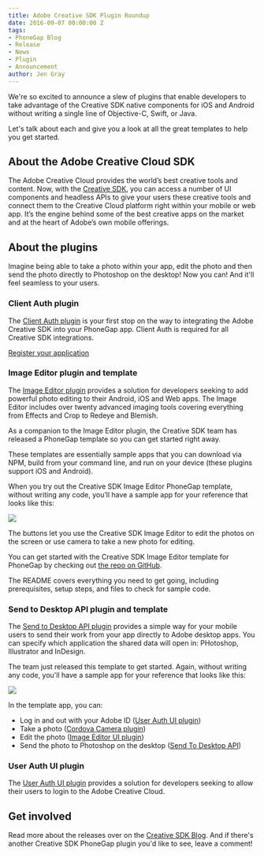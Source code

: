 ```yaml
---
title: Adobe Creative SDK Plugin Roundup
date: 2016-09-07 00:00:00 Z
tags:
- PhoneGap Blog
- Release
- News
- Plugin
- Announcement
author: Jen Gray
---
```


We're so excited to announce a slew of plugins that enable developers to take advantage of the Creative SDK native components for iOS and Android without writing a single line of Objective-C, Swift, or Java. 

Let's talk about each and give you a look at all the great templates to help you get started.

## About the Adobe Creative Cloud SDK

The Adobe Creative Cloud provides the world’s best creative tools and content. Now, with the [Creative SDK](https://creativesdk.adobe.com/), you can access a number of UI components and headless APIs to give your users these creative tools and connect them to the Creative Cloud platform right within your mobile or web app. It’s the engine behind some of the best creative apps on the market and at the heart of Adobe’s own mobile offerings.

## About the plugins

Imagine being able to take a photo within your app, edit the photo and then send the photo directly to Photoshop on the desktop! Now you can! And it'll feel seamless to your users.

### Client Auth plugin

The [Client Auth plugin](https://github.com/CreativeSDK/phonegap-plugin-csdk-client-auth) is your first stop on the way to integrating the Adobe Creative SDK into your PhoneGap app. Client Auth is required for all Creative SDK integrations. 

[Register your application](https://creativesdk.adobe.com/docs/ios/#/articles/gettingstarted/index.html#register_application)

### Image Editor plugin and template

The [Image Editor plugin](https://github.com/CreativeSDK/phonegap-plugin-csdk-image-editor) provides a solution for developers seeking to add powerful photo editing to their Android, iOS and Web apps. The Image Editor includes over twenty advanced imaging tools covering everything from Effects and Crop to Redeye and Blemish. 

As a companion to the Image Editor plugin, the Creative SDK team has released a PhoneGap template so you can get started right away. 

These templates are essentially sample apps that you can download via NPM, build from your command line, and run on your device (these plugins support iOS and Android).

When you try out the Creative SDK Image Editor PhoneGap template, without writing any code, you’ll have a sample app for your reference that looks like this:

![](/blog/uploads/2016-08/creative-sdk-phonegap-template-image-editor.png)

The buttons let you use the Creative SDK Image Editor to edit the photos on the screen or use camera to take a new photo for editing.

You can get started with the Creative SDK Image Editor template for PhoneGap by checking out [the repo on GitHub](https://github.com/CreativeSDK/phonegap-template-csdk-image-editor).

The README covers everything you need to get going, including prerequisites, setup steps, and files to check for sample code.

### Send to Desktop API plugin and template

The [Send to Desktop API plugin](https://github.com/CreativeSDK/phonegap-plugin-csdk-send-to-desktop) provides a simple way for your mobile users to send their work from your app directly to Adobe desktop apps. You can specify which application the shared data will open in: PHotoshop, Illustrator and InDesign.

The team just released this template to get started. Again, without writing any code, you'll have a sample app for your reference that looks like this:

![](/blog/uploads/2016-08/csdk-phonegap-send-to-desktop.png)

In the template app, you can:

- Log in and out with your Adobe ID ([User Auth UI plugin](https://github.com/CreativeSDK/phonegap-plugin-csdk-user-auth))
- Take a photo ([Cordova Camera plugin](https://github.com/apache/cordova-plugin-camera))
- Edit the photo ([Image Editor UI plugin](https://github.com/CreativeSDK/phonegap-plugin-csdk-image-editor))
- Send the photo to Photoshop on the desktop ([Send To Desktop API](https://github.com/CreativeSDK/phonegap-plugin-csdk-send-to-desktop))

### User Auth UI plugin

The [User Auth UI plugin](https://github.com/CreativeSDK/phonegap-plugin-csdk-user-auth) provides a solution for developers seeking to allow their users to login to the Adobe Creative Cloud. 

## Get involved

Read more about the releases over on the [Creative SDK Blog](https://blog.creativesdk.com/2016/08/phonegap-plugins-for-the-creative-sdk/). And if there's another Creative SDK PhoneGap plugin you'd like to see, leave a comment!
